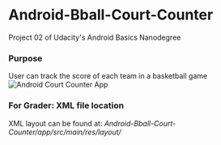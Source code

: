 # Android-Bball-Court-Counter
Project 02 of Udacity's Android Basics Nanodegree

### Purpose
User can track the score of each team in a basketball game
![Android Court Counter App](https://lh3.googleusercontent.com/1-lIJdfDW3Et-J6Ed0Olc94263PMzmJg2XgEoqzXUQEyZzWCEog_aS9ImiFSDQrgRhE4MhzU0JwNmcZXQfw=s700#w=1080&h=1920 "Source: Udacity")

### For Grader:  XML file location
XML layout can be found at:
_Android-Bball-Court-Counter/app/src/main/res/layout/_
